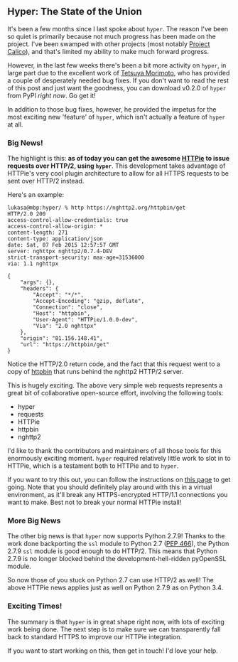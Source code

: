 ## Hyper: The State of the Union

It's been a few months since I last spoke about `hyper`. The reason I've been
so quiet is primarily because not much progress has been made on the project.
I've been swamped with other projects (most notably
[Project Calico](http://www.projectcalico.org/)), and that's limited my ability
to make much forward progress.

However, in the last few weeks there's been a bit more activity on `hyper`, in
large part due to the excellent work of
[Tetsuya Morimoto](https://github.com/t2y), who has provided a couple of
desperately needed bug fixes. If you don't want to read the rest of this post
and just want the goodness, you can download v0.2.0 of `hyper` from PyPI
*right now*. Go get it!

In addition to those bug fixes, however, he provided the impetus for the most
exciting new 'feature' of `hyper`, which isn't actually a feature of `hyper` at
all.

### Big News!

The highlight is this: **as of today you can get the awesome
[HTTPie](http://httpie.org/) to issue requests over HTTP/2, using `hyper`**.
This development takes advantage of HTTPie's very cool plugin architecture to
allow for all HTTPS requests to be sent over HTTP/2 instead.

Here's an example:

    lukasa@mbp:hyper/ % http https://nghttp2.org/httpbin/get
    HTTP/2.0 200
    access-control-allow-credentials: true
    access-control-allow-origin: *
    content-length: 271
    content-type: application/json
    date: Sat, 07 Feb 2015 12:57:57 GMT
    server: nghttpx nghttp2/0.7.4-DEV
    strict-transport-security: max-age=31536000
    via: 1.1 nghttpx

    {
        "args": {},
        "headers": {
            "Accept": "*/*",
            "Accept-Encoding": "gzip, deflate",
            "Connection": "close",
            "Host": "httpbin",
            "User-Agent": "HTTPie/1.0.0-dev",
            "Via": "2.0 nghttpx"
        },
        "origin": "81.156.148.41",
        "url": "https://httpbin/get"
    }

Notice the HTTP/2.0 return code, and the fact that this request went to a copy
of [httpbin](http://httpbin.org/) that runs behind the nghttp2 HTTP/2 server.

This is hugely exciting. The above very simple web requests represents a great
bit of collaborative open-source effort, involving the following tools:

- hyper
- requests
- HTTPie
- httpbin
- nghttp2

I'd like to thank the contributors and maintainers of all those tools for this
enormously exciting moment. `hyper` required relatively little work to slot in
to HTTPie, which is a testament both to HTTPie and to `hyper`.

If you want to try this out, you can follow the instructions on
[this page](https://github.com/jakubroztocil/httpie-http2) to get going. Note
that you should definitely play around with this in a virtual environment, as
it'll break any HTTPS-encrypted HTTP/1.1 connections you want to make. Best not
to break your normal HTTPie install!

### More Big News

The other big news is that `hyper` now supports Python 2.7.9! Thanks to the
work done backporting the `ssl` module to Python 2.7
([PEP 466](https://www.python.org/dev/peps/pep-0466/)), the Python 2.7.9 `ssl`
module is good enough to do HTTP/2. This means that Python 2.7.9 is no longer
blocked behind the development-hell-ridden pyOpenSSL module.

So now those of you stuck on Python 2.7 can use HTTP/2 as well! The above
HTTPie news applies just as well on Python 2.7.9 as on Python 3.4.

### Exciting Times!

The summary is that `hyper` is in great shape right now, with lots of exciting
work being done. The next step is to make sure we can transparently fall back
to standard HTTPS to improve our HTTPie integration.

If you want to start working on this, then get in touch! I'd love your help.
